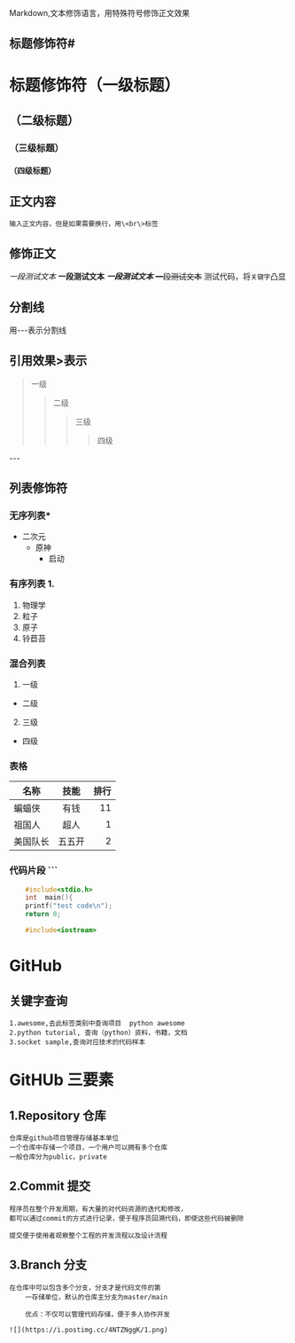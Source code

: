 Markdown,文本修饰语言，用特殊符号修饰正文效果<br>

## 标题修饰符\#

# 标题修饰符（一级标题）
## （二级标题）
### （三级标题）
#### （四级标题）

## 正文内容
	输入正文内容，但是如果需要换行，用\<br\>标签

## 修饰正文
*一段测试文本*
**一段测试文本**
***一段测试文本***
~~一段测试文本~~
测试代码，将`关键字`凸显
## 分割线
用\-\-\-表示分割线

## 引用效果\>表示
> 一级
>> 二级
>>> 三级
>>>> 四级

\-\-\-

## 列表修饰符
### 无序列表\*
* 二次元
  * 原神
    * 启动


### 有序列表 1.
1. 物理学
  1. 粒子
  2. 原子
  3. 铃苣苔

### 混合列表
1. 一级
  * 二级
  2. 三级
  * 四级
### 表格
名称 | 技能 | 排行
-- |:--:| --:|
蝙蝠侠 | 有钱 | 11
祖国人 | 超人 | 1
美国队长 | 五五开 | 2

### 代码片段 ```
```c
	#include<stdio.h>
	int  main(){
	printf("test code\n");
	return 0;

```
```cpp
	#include<iostream>
```
# GitHub

## 关键字查询
	1.awesome,去此标签类别中查询项目  python awesome
	2.python tutorial, 查询（python）资料，书籍，文档
	3.socket sample,查询对应技术的代码样本

# GitHUb 三要素

## 1.Repository 仓库
	仓库是github项目管理存储基本单位
	一个仓库中存储一个项目，一个用户可以拥有多个仓库
	一般仓库分为public，private

## 2.Commit 提交
	程序员在整个开发周期，有大量的对代码资源的迭代和修改，
	都可以通过commit的方式进行记录，便于程序员回溯代码，即使这些代码被删除
	
	提交便于使用者观察整个工程的开发流程以及设计流程

## 3.Branch 分支
	在仓库中可以包含多个分支，分支才是代码文件的第
        一存储单位，默认的仓库主分支为master/main
	
        优点：不仅可以管理代码存储，便于多人协作开发
	
	![](https://i.postimg.cc/4NTZNggK/1.png)


	
	















